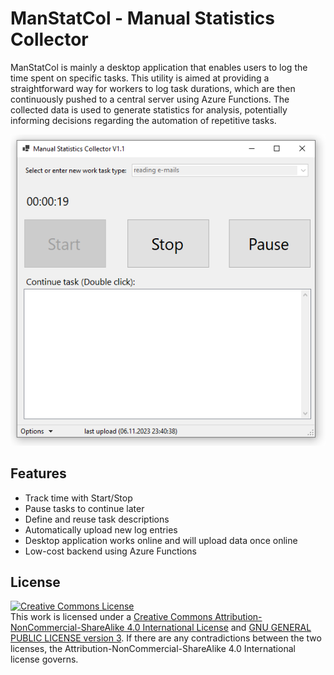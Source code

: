 # ManStatCol - Manual Statistics Collector

ManStatCol is mainly a desktop application that enables users to log the time spent on specific tasks. This utility is aimed at providing a straightforward way for workers to log task durations, which are then continuously pushed to a central server using Azure Functions. The collected data is used to generate statistics for analysis, potentially informing decisions regarding the automation of repetitive tasks.

![Screenshot](media/screenshot.png)

## Features 
 - Track time with Start/Stop
 - Pause tasks to continue later
 - Define and reuse task descriptions
 - Automatically upload new log entries
 - Desktop application works online and will upload data once online
 - Low-cost backend using Azure Functions


## License
<a rel="license" href="http://creativecommons.org/licenses/by-nc-sa/4.0/"><img alt="Creative Commons License" style="border-width:0" src="https://i.creativecommons.org/l/by-nc-sa/4.0/88x31.png" /></a><br />This work is licensed under a <a rel="license" href="http://creativecommons.org/licenses/by-nc-sa/4.0/">Creative Commons Attribution-NonCommercial-ShareAlike 4.0 International License</a> and [GNU GENERAL PUBLIC LICENSE version 3](https://www.gnu.org/licenses/gpl-3.0.en.html). If there are any contradictions between the two licenses, the Attribution-NonCommercial-ShareAlike 4.0 International license governs. 

